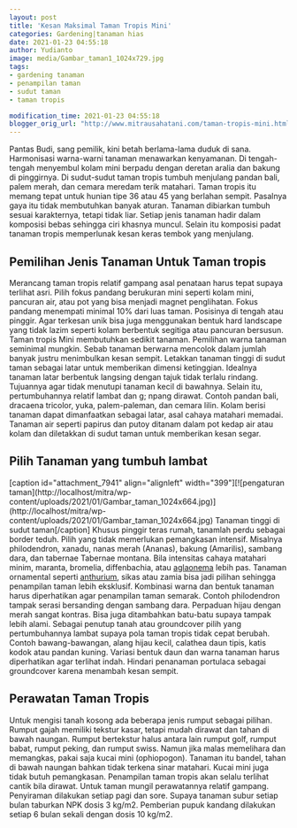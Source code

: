 ```yaml
---
layout: post
title: 'Kesan Maksimal Taman Tropis Mini'
categories: Gardening|tanaman hias
date: 2021-01-23 04:55:18
author: Yudianto
image: media/Gambar_taman1_1024x729.jpg
tags:
- gardening tanaman
- penampilan taman
- sudut taman
- taman tropis

modification_time: 2021-01-23 04:55:18
blogger_orig_url: "http://www.mitrausahatani.com/taman-tropis-mini.html"
---
```


Pantas Budi, sang pemilik, kini betah berlama-lama duduk di sana. Harmonisasi
warna-warni tanaman menawarkan kenyamanan. Di tengah-tengah menyembul kolam
mini berpadu dengan deretan aralia dan bakung di pinggirnya. Di sudut-sudut
taman tropis tumbuh menjulang pandan bali, palem merah, dan cemara meredam
terik matahari. Taman tropis itu memang tepat untuk hunian tipe 36 atau 45
yang berlahan sempit. Pasalnya gaya itu tidak membutuhkan banyak aturan.
Tanaman dibiarkan tumbuh sesuai karakternya, tetapi tidak liar. Setiap jenis
tanaman hadir dalam komposisi bebas sehingga ciri khasnya muncul. Selain itu
komposisi padat tanaman tropis memperlunak kesan keras tembok yang menjulang.

## Pemilihan Jenis Tanaman Untuk Taman tropis

Merancang taman tropis relatif gampang asal penataan harus tepat supaya
terlihat asri. Pilih fokus pandang berukuran mini seperti kolam mini, pancuran
air, atau pot yang bisa menjadi magnet penglihatan. Fokus pandang menempati
minimal 10% dari luas taman. Posisinya di tengah atau pinggir. Agar terkesan
unik bisa juga menggunakan bentuk hard landscape yang tidak lazim seperti
kolam berbentuk segitiga atau pancuran bersusun. Taman tropis Mini membutuhkan
sedikit tanaman. Pemilihan warna tanaman seminimal mungkin. Sebab tanaman
berwarna mencolok dalam jumlah banyak justru menimbulkan kesan sempit.
Letakkan tanaman tinggi di sudut taman sebagai latar untuk memberikan dimensi
ketinggian. Idealnya tanaman latar berbentuk langsing dengan tajuk tidak
terlalu rindang. Tujuannya agar tidak menutupi tanaman kecil di bawahnya.
Selain itu, pertumbuhannya relatif lambat dan g; npang dirawat. Contoh pandan
bali, dracaena tricolor, yuka, palem-paleman, dan cemara lilin. Kolam berisi
tanaman dapat dimanfaatkan sebagai latar, asal cahaya matahari memadai.
Tanaman air seperti papirus dan putoy ditanam dalam pot kedap air atau kolam
dan diletakkan di sudut taman untuk memberikan kesan segar.

## Pilih Tanaman yang tumbuh lambat

[caption id="attachment_7941" align="alignleft" width="399"][![pengaturan
taman](http://localhost/mitra/wp-
content/uploads/2021/01/Gambar_taman_1024x664.jpg)](http://localhost/mitra/wp-
content/uploads/2021/01/Gambar_taman_1024x664.jpg) Tanaman tinggi di sudut
taman[/caption] Khusus pinggir teras rumah, tanamlah perdu sebagai border
teduh. Pilih yang tidak memerlukan pemangkasan intensif. Misalnya
philodendron, xanadu, nanas merah (Ananas), bakung (Amarilis), sambang dara,
dan tabernae Tabernae montana. Bila intensitas cahaya matahari minim, maranta,
bromelia, diffenbachia, atau
[aglaonema](https://www.mitrausahatani.com/topik/aglaonema "aglaonema") lebih pas.
Tanaman ornamental seperti [anthurium](https://www.mitrausahatani.com/topik/anthurium
"anthurium"), sikas atau zamia bisa jadi pilihan sehingga penampilan taman
lebih eksklusif. Kombinasi warna dan bentuk tanaman harus diperhatikan agar
penampilan taman semarak. Contoh philodendron tampak serasi bersanding dengan
sambang dara. Perpaduan hijau dengan merah sangat kontras. Bisa juga
ditambahkan batu-batu supaya tampak lebih alami. Sebagai penutup tanah atau
groundcover pilih yang pertumbuhannya lambat supaya pola taman tropis tidak
cepat berubah. Contoh bawang-bawangan, alang hijau kecil, calathea daun tipis,
katis kodok atau pandan kuning. Variasi bentuk daun dan warna tanaman harus
diperhatikan agar terlihat indah. Hindari penanaman portulaca sebagai
groundcover karena menambah kesan sempit.

## Perawatan Taman Tropis

Untuk mengisi tanah kosong ada beberapa jenis rumput sebagai pilihan. Rumput
gajah memiliki tekstur kasar, tetapi mudah dirawat dan tahan di bawah naungan.
Rumput bertekstur halus antara lain rumput golf, rumput babat, rumput peking,
dan rumput swiss. Namun jika malas memelihara dan memangkas, pakai saja kucai
mini (ophiopogon). Tanaman itu bandel, tahan di bawah naungan bahkan tidak
terkena sinar matahari. Kucai mini juga tidak butuh pemangkasan. Penampilan
taman tropis akan selalu terlihat cantik bila dirawat. Untuk taman mungil
perawatannya relatif gampang. Penyiraman dilakukan setiap pagi dan sore.
Supaya tanaman subur setiap bulan taburkan NPK dosis 3 kg/m2. Pemberian pupuk
kandang dilakukan setiap 6 bulan sekali dengan dosis 10 kg/m2.


